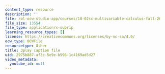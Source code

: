 ```yaml
---
content_type: resource
description: ''
file: /ol-ocw-studio-app/courses/18-02sc-multivariable-calculus-fall-2010/2975b887af3c5e9eb5961c4169ad5d27_HyqBcD_e_Uw.vtt
file_size: 13554
file_type: application/x-subrip
learning_resource_types: []
license: https://creativecommons.org/licenses/by-nc-sa/4.0/
ocw_type: OCWFile
resourcetype: Other
title: 3play caption file
uid: 2975b887-af3c-5e9e-b596-1c4169ad5d27
video_metadata:
  youtube_id: null
---
```

